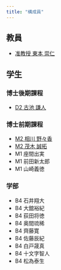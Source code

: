 ```yaml
---
title: "構成員"
---
```

## 教員
- [准教授 東本 崇仁](/tomoto/)

## 学生
### 博士後期課程
- [D2 古池 謙人](https://www.koike.app/)

### 博士前期課程
- [M2 相川 野々香](/members/aikawa/)
- [M2 茂木 誠拓](/members/mogi/)
- M1 座間出実
- M1 前田新太郎
- M1 山崎義徳

### 学部
- B4 石井翔大
- B4 大舘裕紀
- B4 荻田将徳
- B4 奥間琉稀
- B4 齊藤寛
- B4 佐藤辰紀
- B4 白戸晟真
- B4 十文字智人
- B4 松為泰生
